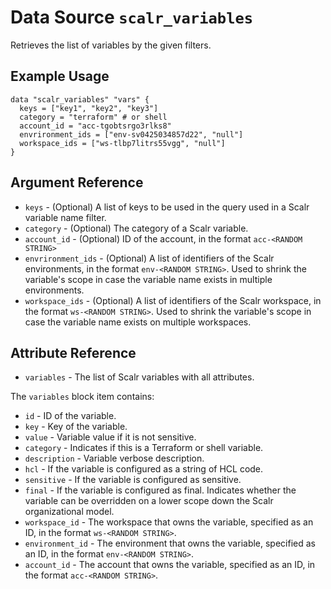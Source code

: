 
# Data Source `scalr_variables`

Retrieves the list of variables by the given filters.

## Example Usage

```hcl
data "scalr_variables" "vars" {
  keys = ["key1", "key2", "key3"]
  category = "terraform" # or shell
  account_id = "acc-tgobtsrgo3rlks8"
  envrironment_ids = ["env-sv0425034857d22", "null"]
  workspace_ids = ["ws-tlbp7litrs55vgg", "null"]
}
```

## Argument Reference

* `keys` - (Optional) A list of keys to be used in the query used in a Scalr variable name filter.
* `category` - (Optional) The category of a Scalr variable.
* `account_id` - (Optional) ID of the account, in the format `acc-<RANDOM STRING>`
* `envrironment_ids` - (Optional) A list of identifiers of the Scalr environments, in the format `env-<RANDOM STRING>`. Used to shrink the variable's scope in case the variable name exists in multiple environments.
* `workspace_ids` - (Optional) A list of identifiers of the Scalr workspace, in the format `ws-<RANDOM STRING>`. Used to shrink the variable's scope in case the variable name exists on multiple workspaces.


## Attribute Reference


* `variables` - The list of Scalr variables with all attributes.

The `variables` block item contains:

* `id` - ID of the variable.
* `key` - Key of the variable.
* `value` - Variable value if it is not sensitive.
* `category` - Indicates if this is a Terraform or shell variable.
* `description` - Variable verbose description.
* `hcl` - If the variable is configured as a string of HCL code.
* `sensitive` - If the variable is configured as sensitive.
* `final` - If the variable is configured as final. Indicates whether the variable can be overridden on a lower scope down the Scalr organizational model.
* `workspace_id` - The workspace that owns the variable, specified as an ID, in the format `ws-<RANDOM STRING>`.
* `environment_id` - The environment that owns the variable, specified as an ID, in the format `env-<RANDOM STRING>`.
* `account_id` - The account that owns the variable, specified as an ID, in the format `acc-<RANDOM STRING>`.
